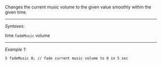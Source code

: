 Changes the current music volume to the given value smoothly within the given time.


---
*Syntaxes:*

time `fadeMusic`  volume

---
*Example 1:*

```sqf
5 fadeMusic 0; // fade current music volume to 0 in 5 sec
```